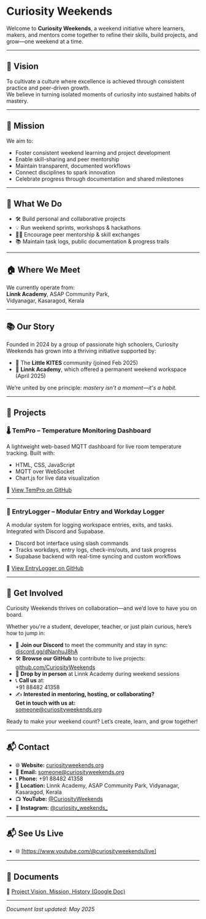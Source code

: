 # Curiosity Weekends

Welcome to **Curiosity Weekends**, a weekend initiative where learners, makers, and mentors come together to refine their skills, build projects, and grow—one weekend at a time.

---

## 🎯 Vision

To cultivate a culture where excellence is achieved through consistent practice and peer-driven growth.  
We believe in turning isolated moments of curiosity into sustained habits of mastery.

---

## 🚀 Mission

We aim to:

- Foster consistent weekend learning and project development  
- Enable skill-sharing and peer mentorship  
- Maintain transparent, documented workflows  
- Connect disciplines to spark innovation  
- Celebrate progress through documentation and shared milestones

---

## 🧭 What We Do

- 🛠️ Build personal and collaborative projects  
- 💡 Run weekend sprints, workshops & hackathons  
- 🧑‍🏫 Encourage peer mentorship & skill exchanges  
- 📚 Maintain task logs, public documentation & progress trails

---

## 🏠 Where We Meet

We currently operate from:  
**Linnk Academy**, ASAP Community Park,  
Vidyanagar, Kasaragod, Kerala

---

## 📚 Our Story

Founded in 2024 by a group of passionate high schoolers, Curiosity Weekends has grown into a thriving initiative supported by:

- 📌 The **Little KITES** community (joined Feb 2025)  
- 🏫 **Linnk Academy**, which offered a permanent weekend workspace (April 2025)

We’re united by one principle: *mastery isn't a moment—it's a habit.*

---

## 🧪 Projects

### 🌡️ TemPro – Temperature Monitoring Dashboard

A lightweight web-based MQTT dashboard for live room temperature tracking. Built with:

- HTML, CSS, JavaScript  
- MQTT over WebSocket  
- Chart.js for live data visualization

🔗 [View TemPro on GitHub](https://github.com/CuriosityWeekends/TemPro)

---

### 🧾 EntryLogger – Modular Entry and Workday Logger

A modular system for logging workspace entries, exits, and tasks. Integrated with Discord and Supabase.

- Discord bot interface using slash commands  
- Tracks workdays, entry logs, check-ins/outs, and task progress  
- Supabase backend with real-time syncing and custom workflows

🔗 [View EntryLogger on GitHub](https://github.com/hadinah/entrylogger)

---

## 👋 Get Involved

Curiosity Weekends thrives on collaboration—and we’d love to have you on board.

Whether you're a student, developer, teacher, or just plain curious, here’s how to jump in:

- 💬 **Join our Discord** to meet the community and stay in sync:  
  [discord.gg/dNanhuJ8hA](https://discord.gg/dNanhuJ8hA)
- 🛠️ **Browse our GitHub** to contribute to live projects:  
  [github.com/CuriosityWeekends](https://github.com/CuriosityWeekends)
- 📍 **Drop by in person** at Linnk Academy during weekend sessions
- 📞 **Call us** at:  
  +91 88482 41358
- ✍️ **Interested in mentoring, hosting, or collaborating?**  
  **Get in touch with us at:**  
  [someone@curiosityweekends.org](mailto:someone@curiosityweekends.org)

Ready to make your weekend count? Let’s create, learn, and grow together!

---

## 📬 Contact

- 🌐 **Website:** [curiosityweekends.org](https://curiosityweekends.org)
- 📧 **Email:** [someone@curiosityweekends.org](mailto:someone@curiosityweekends.org)
- 📞 **Phone:** +91 88482 41358
- 📍 **Location:** Linnk Academy, ASAP Community Park, Vidyanagar, Kasaragod, Kerala
- 📺 **YouTube:** [@CuriosityWeekends](http://www.youtube.com/@CuriosityWeekends)
- 📸 **Instagram:** [@curiosity_weekends_](https://www.instagram.com/curiosity_weekends_)

---
## 📬 See Us Live 

- 🌐 [https://www.youtube.com/@curiosityweekends/live]


---
## 🧾 Documents
📎 [Project Vision, Mission, History (Google Doc)](https://docs.google.com/document/d/1AQBR9b4u64WEr12wuGIAKOziD6_G0VblnG8KJYWsKY4/edit?tab=t.0#heading=h.t2uirk11xwo4)

---

*Document last updated: May 2025*

